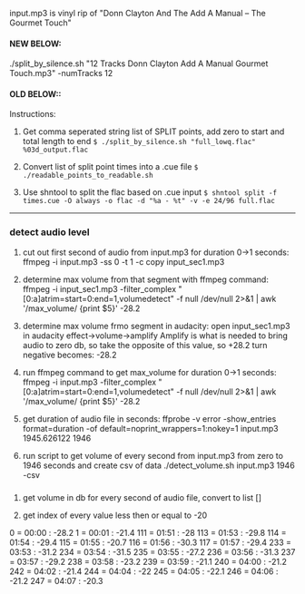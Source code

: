 input.mp3 is vinyl rip of "Donn Clayton And The Add A Manual – The Gourmet Touch" 

#### NEW BELOW:

./split_by_silence.sh "12 Tracks Donn Clayton Add A Manual Gourmet Touch.mp3" -numTracks 12

#### OLD BELOW:: 

Instructions:

1) Get comma seperated string list of SPLIT points, add zero to start and total length to end
`$ ./split_by_silence.sh "full_lowq.flac" %03d_output.flac`

2) Convert list of split point times into a .cue file
`$ ./readable_points_to_readable.sh`

2) Use shntool to split the flac based on .cue input
`$ shntool split -f times.cue -O always -o flac -d "%a - %t" -v -e 24/96 full.flac`



--------------------------------------------

### detect audio level 

1. cut out first second of audio from input.mp3 for duration 0->1 seconds:
    ffmpeg -i input.mp3 -ss 0 -t 1 -c copy input_sec1.mp3

2. determine max volume from that segment with ffmpeg command:
    ffmpeg -i input_sec1.mp3 -filter_complex "[0:a]atrim=start=0:end=1,volumedetect" -f null /dev/null 2>&1 | awk '/max_volume/ {print $5}'
-28.2

3. determine max volume frmo segment in audacity:
    open input_sec1.mp3 in audacity
    effect->volume->amplify
    Amplify is what is needed to bring audio to zero db, so take the opposite of this value, so +28.2 turn negative becomes:
-28.2

4. run ffmpeg command to get max_volume for duration 0->1 seconds:
    ffmpeg -i input.mp3 -filter_complex "[0:a]atrim=start=0:end=1,volumedetect" -f null /dev/null 2>&1 | awk '/max_volume/ {print $5}'
-28.2

5. get duration of audio file in seconds:
    ffprobe -v error -show_entries format=duration -of default=noprint_wrappers=1:nokey=1 input.mp3
1945.626122
1946

6. run script to get volume of every second from input.mp3 from zero to 1946 seconds and create csv of data
    ./detect_volume.sh input.mp3 1946 -csv



#####

1. get volume in db for every second of audio file, convert to list []

2. get index of every value less then or equal to -20

0   = 00:00 : -28.2
1   = 00:01 : -21.4
111 = 01:51 : -28
113 = 01:53 : -29.8
114 = 01:54 : -29.4
115 = 01:55 : -20.7
116 = 01:56 : -30.3
117 = 01:57 : -29.4
233 = 03:53 : -31.2
234 = 03:54 : -31.5
235 = 03:55 : -27.2
236 = 03:56 : -31.3
237 = 03:57 : -29.2
238 = 03:58 : -23.2
239 = 03:59 : -21.1
240 = 04:00 : -21.2
242 = 04:02 : -21.4
244 = 04:04 : -22
245 = 04:05 : -22.1
246 = 04:06 : -21.2
247 = 04:07 : -20.3
